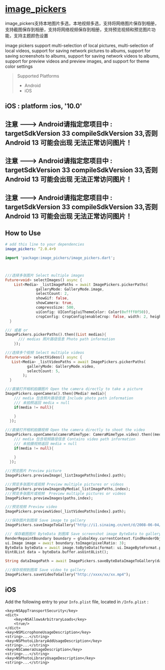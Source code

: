 # [image_pickers](https://github.com/lisen87/image_pickers)

image_pickers支持本地图片多选，本地视频多选，支持将网络图片保存到相册，支持截图保存到相册，支持将网络视频保存到相册，支持预览视频和预览图片功能，支持主题颜色设置

image pickers support multi-selection of local pictures, multi-selection of local videos, support for saving network pictures to albums, support for saving screenshots to albums, support for saving network videos to albums, support for preview videos and preview images, and support for theme color settings

> Supported  Platforms
> * Android
> * iOS

## iOS : platform :ios, '10.0'


## 注意 ---> Android请指定您项目中 : targetSdkVersion 33 compileSdkVersion 33,否则 Android 13 可能会出现 无法正常访问图片！
## 注意 ---> Android请指定您项目中 : targetSdkVersion 33 compileSdkVersion 33,否则 Android 13 可能会出现 无法正常访问图片！
## 注意 ---> Android请指定您项目中 : targetSdkVersion 33 compileSdkVersion 33,否则 Android 13 可能会出现 无法正常访问图片！


## How to Use

```yaml
# add this line to your dependencies
image_pickers: ^2.0.4+9
```

```dart
import 'package:image_pickers/image_pickers.dart';
```
```dart


///选择多张图片 Select multiple images
Future<void> selectImages() async {
    List<Media> _listImagePaths = await ImagePickers.pickerPaths(
              galleryMode: GalleryMode.image,
              selectCount: 2,
              showGif: false,
              showCamera: true,
              compressSize: 500,
              uiConfig: UIConfig(uiThemeColor: Color(0xffff0f50)),
              cropConfig: CropConfig(enableCrop: false, width: 2, height: 1));
  }

/// 或者 or
ImagePickers.pickerPaths().then((List medias){
      /// medias 照片路径信息 Photo path information
    });

```
```dart
///选择多个视频 Select multiple videos
Future<void> selectVideos() async {
   List<Media> _listVideoPaths = await ImagePickers.pickerPaths(
          galleryMode: GalleryMode.video,
          selectCount: 5,
        );
  }
```
```dart
///直接打开相机拍摄图片 Open the camera directly to take a picture
ImagePickers.openCamera().then((Media? media){
    /// media 包含照片路径信息 Include photo path information
    /// 未拍照返回 media = null
    if(media != null){
        
    }
  });

```

```dart
///直接打开相机拍摄视频 Open the camera directly to shoot the video
ImagePickers.openCamera(cameraMimeType: CameraMimeType.video).then((media){
    /// media 包含视频路径信息 Contains video path information
    /// 未拍摄视频返回 media = null
    if(media != null){
            
    }
  });

```

```dart
///预览图片 Preview picture
ImagePickers.previewImage(_listImagePaths[index].path);

///预览多张图片或视频 Preview multiple pictures or videos
ImagePickers.previewImagesByMedia(_listImagePaths,index);
///预览多张图片或视频  Preview multiple pictures or videos
ImagePickers.previewImages(paths,index);

///预览视频 Preview video
ImagePickers.previewVideo(_listVideoPaths[index].path);
```
```dart
///保存图片到图库 Save image to gallery
ImagePickers.saveImageToGallery("http://i1.sinaimg.cn/ent/d/2008-06-04/U105P28T3D2048907F326DT20080604225106.jpg");
```

```dart
/// 保存截图图片 ByteData 到图库 Save screenshot image ByteData to gallery
RenderRepaintBoundary boundary = globalKey.currentContext.findRenderObject();
ui.Image image = await boundary.toImage(pixelRatio: 3);
ByteData byteData = await image.toByteData(format: ui.ImageByteFormat.png);
Uint8List data = byteData.buffer.asUint8List();

String dataImagePath = await ImagePickers.saveByteDataImageToGallery(data,);

```


```dart
///保存视频到图库 Save video to gallery
ImagePickers.saveVideoToGallery("http://xxxx/xx/xx.mp4");
```

## iOS
Add the following entry to your `Info.plist` file, located in `/Info.plist` :

    <key>NSAppTransportSecurity</key>
    <dict>
        <key>NSAllowsArbitraryLoads</key>
        <true/>
    </dict>
    <key>NSMicrophoneUsageDescription</key>
    <string>...</string>
    <key>NSPhotoLibraryAddUsageDescription</key>
    <string>...</string>
    <key>NSCameraUsageDescription</key>
    <string>...</string>
    <key>NSPhotoLibraryUsageDescription</key>
    <string>...</string>







